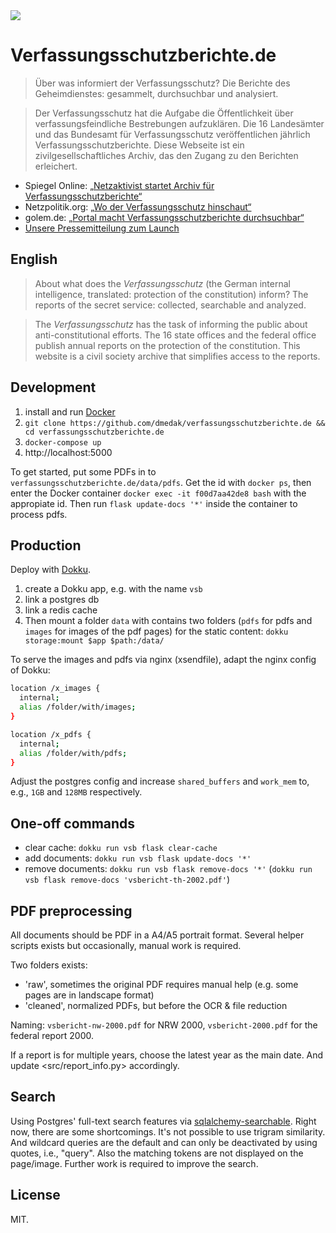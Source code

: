 <img src="https://verfassungsschutzberichte.de/static/thumbnail.jpg">

# Verfassungsschutzberichte.de

> Über was informiert der Verfassungs­schutz? Die Berichte des Geheimdienstes: gesammelt, durchsuchbar und analysiert.

> Der Verfassungsschutz hat die Aufgabe die Öffentlichkeit über verfassungsfeindliche Bestrebungen aufzuklären. Die 16 Landesämter und das Bundesamt für Verfassungsschutz veröffentlichen jährlich Verfassungsschutzberichte. Diese Webseite ist ein zivilgesellschaftliches Archiv, das den Zugang zu den Berichten erleichert.

- Spiegel Online: [„Netzaktivist startet Archiv für Verfassungsschutzberichte“](https://www.spiegel.de/netzwelt/web/netzaktivist-startet-online-archiv-fuer-verfassungsschutzberichte-a-1294435.html)
- Netzpolitik.org: [„Wo der Verfassungsschutz hinschaut“](https://netzpolitik.org/2019/wo-der-verfassungsschutz-hinschaut/)
- golem.de: [„Portal macht Verfassungsschutzberichte durchsuchbar“](https://www.golem.de/news/open-data-portal-macht-verfassungsschutzberichte-durchsuchbar-1911-144768.html)
- [Unsere Pressemitteilung zum Launch](https://codefor.de/blog/Launch-Verfassungsschutzberichte.de.html)

## English

> About what does the _Verfassungsschutz_ (the German internal intelligence, translated: protection of the constitution) inform? The reports of the secret service: collected, searchable and analyzed.

> The _Verfassungsschutz_ has the task of informing the public about anti-constitutional efforts. The 16 state offices and the federal office publish annual reports on the protection of the constitution. This website is a civil society archive that simplifies access to the reports.

## Development

1. install and run [Docker](https://www.docker.com/)
2. `git clone https://github.com/dmedak/verfassungsschutzberichte.de && cd verfassungsschutzberichte.de`
3. `docker-compose up`
4. http://localhost:5000

To get started, put some PDFs in to `verfassungsschutzberichte.de/data/pdfs`. Get the id with `docker ps`, then enter the Docker container `docker exec -it f00d7aa42de8 bash` with the appropiate id. Then run `flask update-docs '*'` inside the container to process pdfs.

## Production

Deploy with [Dokku](https://github.com/dokku/dokku).

1. create a Dokku app, e.g. with the name `vsb`
2. link a postgres db
3. link a redis cache
4. Then mount a folder `data` with contains two folders (`pdfs` for pdfs and `images` for images of the pdf pages) for the static content: `dokku storage:mount $app $path:/data/`

To serve the images and pdfs via nginx (xsendfile), adapt the nginx config of Dokku:

```bash
location /x_images {
  internal;
  alias /folder/with/images;
}

location /x_pdfs {
  internal;
  alias /folder/with/pdfs;
}
```

Adjust the postgres config and increase `shared_buffers` and `work_mem` to, e.g., `1GB` and `128MB` respectively.

## One-off commands

- clear cache: `dokku run vsb flask clear-cache`
- add documents: `dokku run vsb flask update-docs '*'`
- remove documents: `dokku run vsb flask remove-docs '*'` (`dokku run vsb flask remove-docs 'vsbericht-th-2002.pdf'`)


## PDF preprocessing

All documents should be PDF in a A4/A5 portrait format. Several helper scripts exists but occasionally, manual work is required.

Two folders exists:

- 'raw', sometimes the original PDF requires manual help (e.g. some pages are in landscape format)
- 'cleaned', normalized PDFs, but before the OCR & file reduction

Naming: `vsbericht-nw-2000.pdf` for NRW 2000, `vsbericht-2000.pdf` for the federal report 2000.

If a report is for multiple years, choose the latest year as the main date. And update <src/report_info.py> accordingly.

## Search

Using Postgres' full-text search features via [sqlalchemy-searchable](https://github.com/kvesteri/sqlalchemy-searchable). Right now, there are some shortcomings. It's not possible to use trigram similarity. And wildcard queries are the default and can only be deactivated by using quotes, i.e., "query". Also the matching tokens are not displayed on the page/image. Further work is required to improve the search.

## License

MIT.
